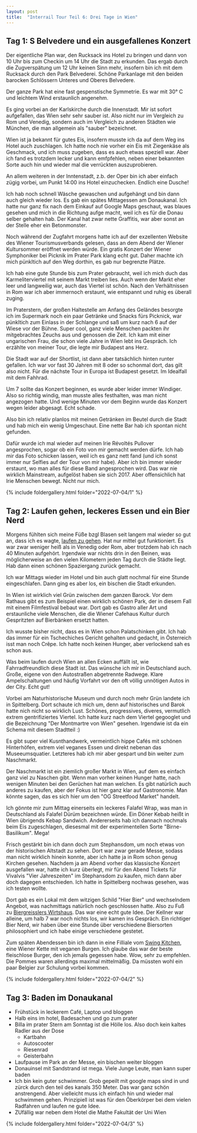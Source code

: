 ```yaml
---
layout: post
title:  "Interrail Tour Teil 6: Drei Tage in Wien"
---
```


## Tag 1: S Belvedere und ein ausgefallenes Konzert
Der eigentliche Plan war, den Rucksack ins Hotel zu bringen und dann von 10 Uhr bis zum Checkin um 14 Uhr die Stadt zu erkunden. 
Das ergab durch die Zugverspätung um 12 Uhr keinen Sinn mehr, insofern bin ich mit dem Rucksack durch den Park Belvederei.
Schöne Parkanlage mit den beiden barocken Schlössern Unteres und Oberes Belvedere.

Der ganze Park hat eine fast gespenstische Symmetrie. Es war mit 30° C und leichtem Wind erstaunlich angenehm.

Es ging vorbei an der Karlskirche durch die Innenstadt. Mir ist sofort aufgefallen, das Wien sehr sehr sauber ist.
Also nicht nur im Vergleich zu Rom und Venedig, sondern auch im Vergleich zu anderen Städten wie München, die man allgemein als "sauber" bezeichnet.

Wien ist ja bekannt für gutes Eis, insofern musste ich da auf dem Weg ins Hotel auch zuschlagen. 
Ich hatte noch nie vorher ein Eis mit Ziegenkäse als Geschmack, und ich muss zugeben, dass es auch etwas speziell war.
Aber ich fand es trotzdem lecker und kann emfpfehlen, neben einer bekannten Sorte auch hin und wieder mal die verrückten auszuprobieren. 

An allem weiteren in der Inntenstadt, z.b. der Oper bin ich aber einfach zügig vorbei, um Punkt 14:00 ins Hotel einzuchecken.
Endlich eine Dusche!

Ich hab noch schnell Wäsche gewaschen und aufgehängt und bin dann auch gleich wieder los.
Es gab ein spätes Mittagessen am Donaukanal.
Ich hatte nur ganz fix nach dem Einkauf auf Google Maps geschaut, was blaues gesehen und mich in die Richtung aufge macht, weil ich es für die Donau selber gehalten hab. 
Der Kanal hat zwar nette Graffitis, war aber sonst an der Stelle eher ein Betonmonster.

Noch während der Zugfahrt morgens hatte ich auf der exzellenten Website des Wiener Tourismusverbands gelesen, dass an dem Abend der Wiener Kultursommer eröffnet werden würde.
Ein gratis Konzert der Wiener Symphoniker bei Picknik im Prater Park klang echt gut. Daher machte ich mich pünkltich auf den Weg dorthin, es gab nur begrenzte Plätze.

Ich hab eine gute Stunde bis zum Prater gebraucht, weil ich mich duch das Karmeliterviertel mit seinem Markt treiben lies.
Auch wenn der Markt eher leer und langweilig war, auch das Viertel ist schön.
Nach den Verhältnissen in Rom war ich aber immernoch erstaunt, wie entspannt und ruhig es überall zuging.

Im Praterstern, der großen Haltestelle am Anfang des Geländes besorgte ich im Supermark noch ein paar Getränke und Snacks fürs Picknick, war pünkltich zum Einlass in der Schlange und saß um kurz nach 6 auf der Wiese vor der Bühne.
Super cool, ganz viele Menschen packten ihr mitgebrachtes Zeuchs aus und genossen die Zeit.
Ich kam mit einer ungarischen Frau, die schon viele Jahre in Wien lebt ins Gespräch.
Ich erzählte von meiner Tour, die legte mir Budapest ans Herz.

Die Stadt war auf der Shortlist, ist dann aber tatsächlich hinten runter gefallen.
Ich war vor fast 30 Jahren mit 8 oder so schonmal dort, das gilt also nicht.
Für die nächste Tour in Europa ist Budapest gesetzt. 
Im Idealfall mit dem Fahhrad.

Um 7 sollte das Konzert beginnen, es wurde aber leider immer Windiger. Also so richtig windig, man musste alles festhalten, was man nicht angezogen hatte. 
Und wenige Minuten vor dem Beginn wurde das Konzert wegen leider abgesagt. Echt schade.

Also bin ich relativ planlos mit meinen Getränken im Beutel durch die Stadt und hab mich ein wenig Umgeschaut.
Eine nette Bar hab ich spontan nicht gefunden.

Dafür wurde ich mal wieder auf meinen Irie Révoltés Pullover angesprochen, sogar ob ein Foto von mir gemacht werden dürfe.
Ich hab mir das Foto schicken lassen, weil ich es ganz nett fand (und ich sonst immer nur Selfies auf der Tour von mir habe).
Aber ich bin immer wieder erstaunt, wo man alles für diese Band angesprochen wird.
Das war nie wirklich Mainstream, aufgelöst haben sie sich 2017.
Aber offensichlich hat Irie Menschen bewegt. Nicht nur mich.

{% include foldergallery.html folder="2022-07-04/1" %}

## Tag 2: Laufen gehen, leckeres Essen und ein Bier Nerd
Morgens fühlten sich meine Füße bzgl Blasen seit langem mal wieder so gut an, dass ich es wagte, [laufen zu gehen](https://www.strava.com/activities/7401301620).
Hat nur mittel gut funktioniert. Es war zwar weniger heiß als in Venedig oder Rom, aber trotzdem hab ich nach 40 Minuten aufgehört.
Irgendwie war nichts drin in den Beinen, was möglicherweise an den vielen Kilometern jeden Tag durch die Städte liegt.
Hab dann einen schönen Spaziergang zurück gemacht.

Ich war Mittags wieder im Hotel und bin auch glatt nochmal für eine Stunde eingeschlafen.
Dann ging es aber los, ein bischen die Stadt erkunden. 

In Wien ist wirklich viel Grün zwischen dem ganzen Barock.
Vor dem Rathaus gibt es zum Beispiel einen wirklich schönen Park, der in diesem Fall mit einem Filmfestival bebaut war.
Dort gab es Gastro aller Art und erstaunliche viele Menschen, die die Wiener Cafehaus Kultur durch Gespritzten auf Bierbänken ersetzt hatten.

Ich wusste bisher nicht, dass es in Wien schon Palatschinken gibt. Ich hab das immer für ein Tschechiches Gericht gehalten und gedacht, in Österreich isst man noch Crêpe.
Ich hatte noch keinen Hunger, aber verlockend sah es schon aus.

Was beim laufen durch Wien an allen Ecken auffällt ist, wie Fahrradfreundlich diese Stadt ist.
Das wünsche ich mir in Deutschland auch.
Große, eigene von den Autostraßen abgetrennte Radwege.
Klare Ampelschaltungen und häufig Vorfahrt vor den oft völlig unnötigen Autos in der City. 
Echt gut!

Vorbei am Naturhistorische Museum und durch noch mehr Grün landete ich in Spittelberg.
Dort schaute ich mich um, denn auf historisches und Barok hatte nich nicht so wirklich Lust.
Schönes, progressives, diveres, vermutlich extrem gentrifiziertes Viertel. 
Ich hatte kurz nach dem Viertel gegooglet und die Bezeichnung "Der Montmartre von Wien" gesehen.
Irgendwie ist da ein Schema mit diesem Stadtteil :)

Es gibt super viel Kusnthandwerk, vermeintlich hippe Cafés mit schönen Hinterhöfen, extrem viel veganes Essen und direkt nebenan das Museeumsquatier.
Letzteres hab ich mir aber gespart und bin weiter zum Naschmarkt.

Der Naschmarkt ist ein ziemlich großer Markt in Wien, auf dem es einfach ganz viel zu Naschen gibt.
Wenn man vorher keinen Hunger hatte, nach wenigen Minuten bei den Gerüchen hat man welchen.
Es gibt natürlich auch anderes zu kaufen, aber der Fokus ist hier ganz klar auf Gastronomie.
Man könnte sagen, das es sich hier um den "OG Streetfood Market" handelt.

Ich gönnte mir zum Mittag einerseits ein leckeres Falafel Wrap, was man in Deutschland als Falafel Dürüm bezeichnen würde.
Ein Döner Kebab heißt in Wien übrigends Kebap Sandwich.
Andererseits hab ich dannach nochmals beim Eis zugeschlagen, diesesmal mit der experimentellen Sorte "Birne-Basilikum".
Mega!

Frisch gestärkt bin ich dann doch zum Stephansdom, um noch etwas von der historischen Altstadt zu sehen.
Dort war zwar gerade Messe, sodass man nicht wirklich hinein konnte, aber ich hatte ja in Rom schon genug Kirchen gesehen.
Nachdem ja am Abend vorher das klassische Konzert ausgefallen war, hatte ich kurz überlegt, mir für den Abend Tickets für Vivalvis "Vier Jahreszeiten" im Stephansdom zu kaufen, mich dann aber doch dagegen entschieden. Ich hatte in Spittelberg nochwas gesehen, was ich testen wollte.

Dort gab es ein Lokal mit dem witzigen Schild "Hier Bier" und wechselndem Angebot, was nachmittags natürlich noch geschlossen hatte.
Also zu Fuß zu [Biergreisslers Wirtshaus](http://www.bieronline.at).
Das war eine echt gute Idee.
Der Kellner war alleine, um halb 7 war noch nichts los, wir kamen ins Gespräch.
Ein richtiger Bier Nerd, wir haben über eine Stunde über verschiedene Biersorten philosophiert und ich habe einige verschiedene gestetet.

Zum späten Abendessen bin ich dann in eine Filliale vom [Swing Kitchen](https://www.swingkitchen.com), eine Wiener Kette mit veganen Burgen.
Ich glaube das war der beste fleischlose Burger, den ich jemals gegessen habe. Wow, sehr zu empfehlen.
Die Pommes waren allerdings maximal mittelmäßig.
Da müssten wohl ein paar Belgier zur Schulung vorbei kommen.

{% include foldergallery.html folder="2022-07-04/2" %}

## Tag 3: Baden im Donaukanal
* Frühstück in leckerem Café, Laptop und bloggen
* Halb eins im hotel, Badesachen und go zum prater 
* Billa im prater Stern am Sonntag ist die Hölle los. Also doch kein kaltes Radler aus der Dose 
  * Kartbahn
  * Autoscooter
  * Riesenrad
  * Geisterbahn 
* Laufpause im Park an der Messe, ein bischen weiter bloggen
* Donauinsel mit Sandstrand ist mega. Viele Junge Leute, man kann super baden
* Ich bin kein guter schwimmer. Grob gepeilt mit google maps sind in und zürck durch den teil des kanals 350 Meter. Das war ganz schön anstrengend. Aber vielleicht muss ich einfach hin und wieder mal schwimmen gehen. Prinzipiell ist was für den Öberkörper bei dem vielen Radfahren und laufen ne gute Idee.
* ZUfällig war neben dem Hotel die Mathe Fakultät der Uni Wien


{% include foldergallery.html folder="2022-07-04/3" %}
